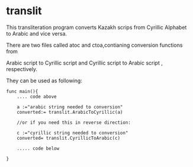 # translit
This transliteration program converts Kazakh scrips from Cyrillic Alphabet to Arabic and vice versa.

There are two files called atoc and ctoa,contianing conversion functions from 

Arabic script to Cyrillic script and Cyrillic script to Arabic script , respectively.

They can be used as following:
```
func main(){
    .... code above

	a :="arabic string needed to conversion"
	converted:= translit.ArabicToCyrillic(a)

	//or if you need this in reverse direction:

	c :="cyrillic string needed to conversion"
	converted= translit.CyrillicToArabic(c)

    ..... code below

}

```


